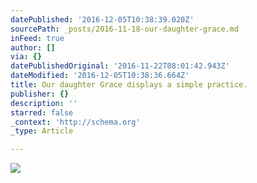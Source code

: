 ```yaml
---
datePublished: '2016-12-05T10:38:39.020Z'
sourcePath: _posts/2016-11-18-our-daughter-grace.md
inFeed: true
author: []
via: {}
datePublishedOriginal: '2016-11-22T08:01:42.943Z'
dateModified: '2016-12-05T10:38:36.664Z'
title: Our daughter Grace displays a simple practice.
publisher: {}
description: ''
starred: false
_context: 'http://schema.org'
_type: Article

---
```

![](https://the-grid-user-content.s3-us-west-2.amazonaws.com/0ddaea10-caab-41a1-b782-73d859c1349c.jpg)